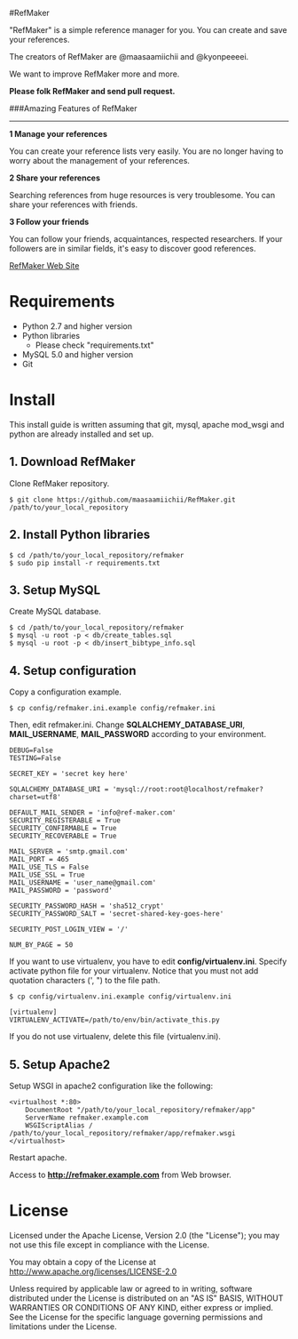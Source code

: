 #RefMaker

"RefMaker" is a simple reference manager for you. You can create and save your references. 

The creators of RefMaker are @maasaamiichii and @kyonpeeeei.

We want to improve RefMaker more and more.

**Please folk RefMaker and send pull request.**


###Amazing Features of RefMaker
***

**1  Manage your references**

You can create your reference lists very easily. You are no longer having to worry about the management of your references.

**2  Share your references**

Searching references from huge resources is very troublesome. You can share your references with friends.

**3  Follow your friends**

You can follow your friends, acquaintances, respected researchers. If your followers are in similar fields, it's easy to discover good references.

[RefMaker Web Site](http://www.ref-maker.com)

# Requirements

* Python 2.7 and higher version
* Python libraries
    * Please check "requirements.txt"
* MySQL 5.0 and higher version
* Git

# Install

This install guide is written assuming that git, mysql, apache mod_wsgi and python are already installed and set up.

## 1. Download RefMaker

Clone RefMaker repository.

```
$ git clone https://github.com/maasaamiichii/RefMaker.git /path/to/your_local_repository
```


## 2. Install Python libraries
```
$ cd /path/to/your_local_repository/refmaker
$ sudo pip install -r requirements.txt
```

## 3. Setup MySQL

Create MySQL database.

```
$ cd /path/to/your_local_repository/refmaker
$ mysql -u root -p < db/create_tables.sql
$ mysql -u root -p < db/insert_bibtype_info.sql
```

## 4. Setup configuration

Copy a configuration example.

```
$ cp config/refmaker.ini.example config/refmaker.ini
```
    
Then, edit refmaker.ini.
Change **SQLALCHEMY_DATABASE_URI**, **MAIL_USERNAME**, **MAIL_PASSWORD** according to your environment.

```
DEBUG=False
TESTING=False

SECRET_KEY = 'secret key here'

SQLALCHEMY_DATABASE_URI = 'mysql://root:root@localhost/refmaker?charset=utf8'

DEFAULT_MAIL_SENDER = 'info@ref-maker.com'
SECURITY_REGISTERABLE = True
SECURITY_CONFIRMABLE = True
SECURITY_RECOVERABLE = True

MAIL_SERVER = 'smtp.gmail.com'
MAIL_PORT = 465
MAIL_USE_TLS = False
MAIL_USE_SSL = True
MAIL_USERNAME = 'user_name@gmail.com'
MAIL_PASSWORD = 'password'

SECURITY_PASSWORD_HASH = 'sha512_crypt'
SECURITY_PASSWORD_SALT = 'secret-shared-key-goes-here'

SECURITY_POST_LOGIN_VIEW = '/'

NUM_BY_PAGE = 50
```

If you want to use virtualenv, you have to edit **config/virtualenv.ini**.
Specify activate python file for your virtualenv.
Notice that you must not add quotation characters (', ") to the file path.

```
$ cp config/virtualenv.ini.example config/virtualenv.ini
    
[virtualenv]
VIRTUALENV_ACTIVATE=/path/to/env/bin/activate_this.py       
```

If you do not use virtualenv, delete this file (virtualenv.ini).

## 5. Setup Apache2

Setup WSGI in apache2 configuration like the following:

```
<virtualhost *:80>
    DocumentRoot "/path/to/your_local_repository/refmaker/app"
    ServerName refmaker.example.com
    WSGIScriptAlias / /path/to/your_local_repository/refmaker/app/refmaker.wsgi
</virtualhost>
```

Restart apache.

Access to **http://refmaker.example.com** from Web browser.


# License

Licensed under the Apache License, Version 2.0 (the "License"); you may not use this file except in compliance with the License.

You may obtain a copy of the License at http://www.apache.org/licenses/LICENSE-2.0

Unless required by applicable law or agreed to in writing, software distributed under the License is distributed on an "AS IS" BASIS, WITHOUT WARRANTIES OR CONDITIONS OF ANY KIND, either express or implied. See the License for the specific language governing permissions and limitations under the License.